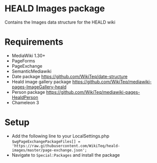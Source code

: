 # HEALD Images package
Contains the Images data structure for the HEALD wiki

# Requirements

* MediaWiki 1.30+
* PageForms
* PageExchange
* SemanticMediawiki
* Date package https://github.com/WikiTeq/date-structure
* Heald image gallery package https://github.com/WikiTeq/mediawiki-pages-ImageGallery-heald
* Person package https://github.com/WikiTeq/mediawiki-pages-HealdPerson
* Chameleon 3

# Setup

* Add the following line to your LocalSettings.php `$wgPageExchangePackageFiles[] = 'https://raw.githubusercontent.com/WikiTeq/heald-images/master/page-exchange.json';`
* Navigate to `Special:Packages` and install the package

